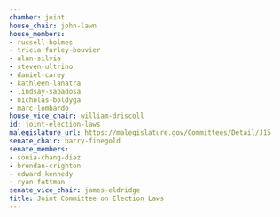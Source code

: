 ```yaml
---
chamber: joint
house_chair: john-lawn
house_members:
- russell-holmes
- tricia-farley-bouvier
- alan-silvia
- steven-ultrino
- daniel-carey
- kathleen-lanatra
- lindsay-sabadosa
- nicholas-boldyga
- marc-lombardo
house_vice_chair: william-driscoll
id: joint-election-laws
malegislature_url: https://malegislature.gov/Committees/Detail/J15
senate_chair: barry-finegold
senate_members:
- sonia-chang-diaz
- brendan-crighton
- edward-kennedy
- ryan-fattman
senate_vice_chair: james-eldridge
title: Joint Committee on Election Laws
---
```

